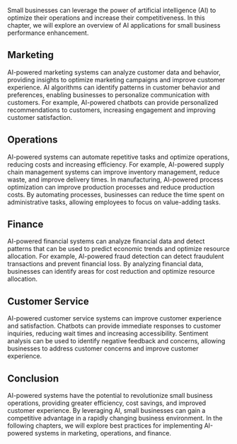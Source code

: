 
Small businesses can leverage the power of artificial intelligence (AI) to optimize their operations and increase their competitiveness. In this chapter, we will explore an overview of AI applications for small business performance enhancement.

Marketing
---------

AI-powered marketing systems can analyze customer data and behavior, providing insights to optimize marketing campaigns and improve customer experience. AI algorithms can identify patterns in customer behavior and preferences, enabling businesses to personalize communication with customers. For example, AI-powered chatbots can provide personalized recommendations to customers, increasing engagement and improving customer satisfaction.

Operations
----------

AI-powered systems can automate repetitive tasks and optimize operations, reducing costs and increasing efficiency. For example, AI-powered supply chain management systems can improve inventory management, reduce waste, and improve delivery times. In manufacturing, AI-powered process optimization can improve production processes and reduce production costs. By automating processes, businesses can reduce the time spent on administrative tasks, allowing employees to focus on value-adding tasks.

Finance
-------

AI-powered financial systems can analyze financial data and detect patterns that can be used to predict economic trends and optimize resource allocation. For example, AI-powered fraud detection can detect fraudulent transactions and prevent financial loss. By analyzing financial data, businesses can identify areas for cost reduction and optimize resource allocation.

Customer Service
----------------

AI-powered customer service systems can improve customer experience and satisfaction. Chatbots can provide immediate responses to customer inquiries, reducing wait times and increasing accessibility. Sentiment analysis can be used to identify negative feedback and concerns, allowing businesses to address customer concerns and improve customer experience.

Conclusion
----------

AI-powered systems have the potential to revolutionize small business operations, providing greater efficiency, cost savings, and improved customer experience. By leveraging AI, small businesses can gain a competitive advantage in a rapidly changing business environment. In the following chapters, we will explore best practices for implementing AI-powered systems in marketing, operations, and finance.
